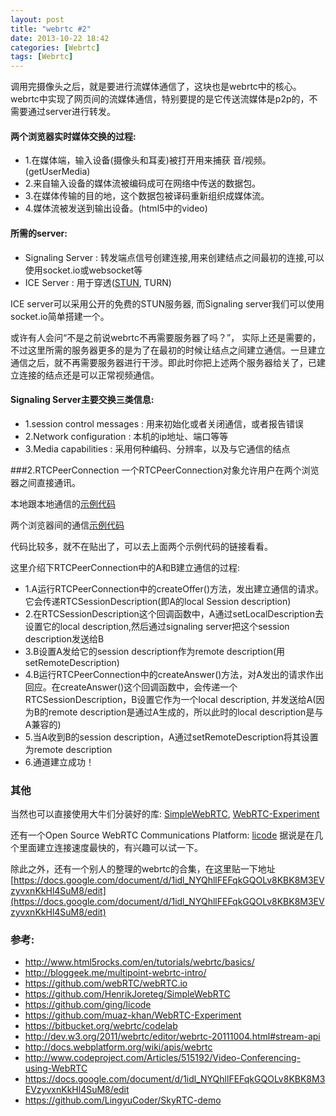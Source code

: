 ```yaml
---
layout: post
title: "webrtc #2"
date: 2013-10-22 18:42
categories: [Webrtc]
tags: [Webrtc]
---
```


调用完摄像头之后，就是要进行流媒体通信了，这块也是webrtc中的核心。webrtc中实现了网页间的流媒体通信，特别要提的是它传送流媒体是p2p的，不需要通过server进行转发。

#### 两个浏览器实时媒体交换的过程:
* 1.在媒体端，输入设备(摄像头和耳麦)被打开用来捕获 音/视频。(getUserMedia)
* 2.来自输入设备的媒体流被编码成可在网络中传送的数据包。
* 3.在媒体传输的目的地，这个数据包被译码重新组织成媒体流。
* 4.媒体流被发送到输出设备。(html5中的video)

#### 所需的server:
* Signaling Server :  转发端点信号创建连接,用来创建结点之间最初的连接,可以使用socket.io或websocket等
* ICE Server       :  用于穿透([STUN](http://baike.baidu.com/link?url=9o6d67jEENjKpNfg9q2rlwEOMJg1XHhwJszVhDdJSH5bpciy8QbHnnEpn5kw_yfa), TURN)

ICE server可以采用公开的免费的STUN服务器, 而Signaling server我们可以使用socket.io简单搭建一个。

或许有人会问“不是之前说webrtc不再需要服务器了吗？”， 实际上还是需要的，不过这里所需的服务器更多的是为了在最初的时候让结点之间建立通信。一旦建立通信之后，就不再需要服务器进行干涉。即此时你把上述两个服务器给关了，已建立连接的结点还是可以正常视频通信。

#### Signaling Server主要交换三类信息:
* 1.session control messages : 用来初始化或者关闭通信，或者报告错误
* 2.Network configuration    : 本机的ip地址、端口等等
* 3.Media capabilities       : 采用何种编码、分辨率，以及与它通信的结点

###2.RTCPeerConnection
一个RTCPeerConnection对象允许用户在两个浏览器之间直接通讯。

本地跟本地通信的[示例代码](https://github.com/lashare/webRTC-example/blob/master/example2/index.html)

两个浏览器间的通信[示例代码](https://github.com/lashare/webRTC-example/tree/master/example3)

代码比较多，就不在贴出了，可以去上面两个示例代码的链接看看。

这里介绍下RTCPeerConnection中的A和B建立通信的过程:

* 1.A运行RTCPeerConnection中的createOffer()方法，发出建立通信的请求。它会传递RTCSessionDescription(即A的local Session description)
* 2.在RTCSessionDescription这个回调函数中，A通过setLocalDescription去设置它的local description,然后通过signaling server把这个session description发送给B
* 3.B设置A发给它的session description作为remote description(用setRemoteDescription)
* 4.B运行RTCPeerConnection中的createAnswer()方法，对A发出的请求作出回应。在createAnswer()这个回调函数中，会传递一个RTCSessionDescription，B设置它作为一个local description, 并发送给A(因为B的remote description是通过A生成的，所以此时的local description是与A兼容的)
* 5.当A收到B的session description，A通过setRemoteDescription将其设置为remote description
* 6.通道建立成功！

### 其他
当然也可以直接使用大牛们分装好的库: [SimpleWebRTC](https://github.com/HenrikJoreteg/SimpleWebRTC), [WebRTC-Experiment](https://github.com/muaz-khan/WebRTC-Experiment)

还有一个Open Source WebRTC Communications Platform: [licode](https://github.com/ging/licode) 据说是在几个里面建立连接速度最快的，有兴趣可以试一下。

除此之外，还有一个别人的整理的webrtc的合集，在这里贴一下地址[https://docs.google.com/document/d/1idl_NYQhllFEFqkGQOLv8KBK8M3EVzyvxnKkHl4SuM8/edit](https://docs.google.com/document/d/1idl_NYQhllFEFqkGQOLv8KBK8M3EVzyvxnKkHl4SuM8/edit)

### 参考:
* http://www.html5rocks.com/en/tutorials/webrtc/basics/
* http://bloggeek.me/multipoint-webrtc-intro/
* https://github.com/webRTC/webRTC.io
* https://github.com/HenrikJoreteg/SimpleWebRTC
* https://github.com/ging/licode
* https://github.com/muaz-khan/WebRTC-Experiment
* https://bitbucket.org/webrtc/codelab
* http://dev.w3.org/2011/webrtc/editor/webrtc-20111004.html#stream-api
* http://docs.webplatform.org/wiki/apis/webrtc
* http://www.codeproject.com/Articles/515192/Video-Conferencing-using-WebRTC
* https://docs.google.com/document/d/1idl_NYQhllFEFqkGQOLv8KBK8M3EVzyvxnKkHl4SuM8/edit
* https://github.com/LingyuCoder/SkyRTC-demo
